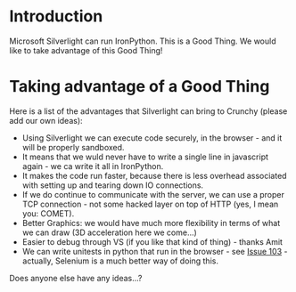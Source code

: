 # Introduction #

Microsoft Silverlight can run IronPython. This is a Good Thing. We would like to take advantage of this Good Thing!


# Taking advantage of a Good Thing #

Here is a list of the advantages that Silverlight can bring to Crunchy (please add our own ideas):
  * Using Silverlight we can execute code securely, in the browser - and it will be properly sandboxed.
  * It means that we wuld never have to write a single line in javascript again - we ca write it all in IronPython.
  * It makes the code run faster, because there is less overhead associated with setting up and tearing down IO connections.
  * If we do continue to communicate with the server, we can use a proper TCP connection - not some hacked layer on top of HTTP (yes, I mean you: COMET).
  * Better Graphics: we would have much more flexibility in terms of what we can draw (3D acceleration here we come...)
  * Easier to debug through VS (if you like that kind of thing) - thanks Amit
  * We can write unitests in python that run in the browser - see [Issue 103](https://code.google.com/p/crunchy/issues/detail?id=103) - actually, Selenium is a much better way of doing this.

Does anyone else have any ideas...?